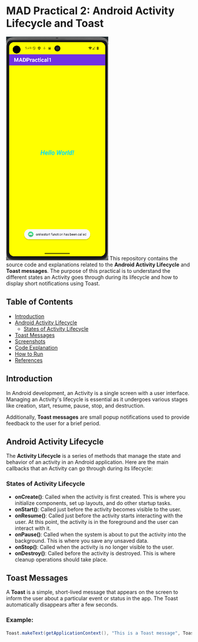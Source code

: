 # MAD Practical 2: Android Activity Lifecycle and Toast
![Alt Text](1.png)
This repository contains the source code and explanations related to the **Android Activity Lifecycle** and **Toast messages**. The purpose of this practical is to understand the different states an Activity goes through during its lifecycle and how to display short notifications using Toast.

## Table of Contents
- [Introduction](#introduction)
- [Android Activity Lifecycle](#android-activity-lifecycle)
  - [States of Activity Lifecycle](#states-of-activity-lifecycle)
- [Toast Messages](#toast-messages)
- [Screenshots](#screenshots)
- [Code Explanation](#code-explanation)
- [How to Run](#how-to-run)
- [References](#references)

## Introduction

In Android development, an Activity is a single screen with a user interface. Managing an Activity's lifecycle is essential as it undergoes various stages like creation, start, resume, pause, stop, and destruction.

Additionally, **Toast messages** are small popup notifications used to provide feedback to the user for a brief period.

## Android Activity Lifecycle

The **Activity Lifecycle** is a series of methods that manage the state and behavior of an activity in an Android application. Here are the main callbacks that an Activity can go through during its lifecycle:

### States of Activity Lifecycle

- **onCreate()**: Called when the activity is first created. This is where you initialize components, set up layouts, and do other startup tasks.
- **onStart()**: Called just before the activity becomes visible to the user.
- **onResume()**: Called just before the activity starts interacting with the user. At this point, the activity is in the foreground and the user can interact with it.
- **onPause()**: Called when the system is about to put the activity into the background. This is where you save any unsaved data.
- **onStop()**: Called when the activity is no longer visible to the user.
- **onDestroy()**: Called before the activity is destroyed. This is where cleanup operations should take place.

## Toast Messages

A **Toast** is a simple, short-lived message that appears on the screen to inform the user about a particular event or status in the app. The Toast automatically disappears after a few seconds.

### Example:
```java
Toast.makeText(getApplicationContext(), "This is a Toast message", Toast.LENGTH_SHORT).show();
